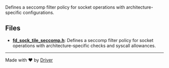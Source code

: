 <!--------------------------------------------------------------------------------->
<!-- IMPORTANT: This file is auto-generated by Driver (https://driver.ai). -------->
<!-- Manual edits may be overwritten on future commits. --------------------------->
<!--------------------------------------------------------------------------------->

Defines a seccomp filter policy for socket operations with architecture-specific configurations.


## Files
- **[fd_sock_tile_seccomp.h](fd_sock_tile_seccomp.h.md)**: Defines a seccomp filter policy for socket operations with architecture-specific checks and syscall allowances.

---
Made with ❤️ by [Driver](https://www.driver.ai/)